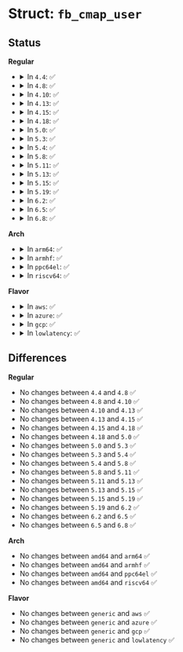 # Struct: <code>fb_cmap_user</code>

## Status
<b>Regular</b>
<ul>
<li>
<details>
<summary>In <code>4.4</code>: ✅</summary>

```c
struct fb_cmap_user {
    __u32 start;
    __u32 len;
    __u16 *red;
    __u16 *green;
    __u16 *blue;
    __u16 *transp;
};
```
</details>
</li>
<li>
<details>
<summary>In <code>4.8</code>: ✅</summary>

```c
struct fb_cmap_user {
    __u32 start;
    __u32 len;
    __u16 *red;
    __u16 *green;
    __u16 *blue;
    __u16 *transp;
};
```
</details>
</li>
<li>
<details>
<summary>In <code>4.10</code>: ✅</summary>

```c
struct fb_cmap_user {
    __u32 start;
    __u32 len;
    __u16 *red;
    __u16 *green;
    __u16 *blue;
    __u16 *transp;
};
```
</details>
</li>
<li>
<details>
<summary>In <code>4.13</code>: ✅</summary>

```c
struct fb_cmap_user {
    __u32 start;
    __u32 len;
    __u16 *red;
    __u16 *green;
    __u16 *blue;
    __u16 *transp;
};
```
</details>
</li>
<li>
<details>
<summary>In <code>4.15</code>: ✅</summary>

```c
struct fb_cmap_user {
    __u32 start;
    __u32 len;
    __u16 *red;
    __u16 *green;
    __u16 *blue;
    __u16 *transp;
};
```
</details>
</li>
<li>
<details>
<summary>In <code>4.18</code>: ✅</summary>

```c
struct fb_cmap_user {
    __u32 start;
    __u32 len;
    __u16 *red;
    __u16 *green;
    __u16 *blue;
    __u16 *transp;
};
```
</details>
</li>
<li>
<details>
<summary>In <code>5.0</code>: ✅</summary>

```c
struct fb_cmap_user {
    __u32 start;
    __u32 len;
    __u16 *red;
    __u16 *green;
    __u16 *blue;
    __u16 *transp;
};
```
</details>
</li>
<li>
<details>
<summary>In <code>5.3</code>: ✅</summary>

```c
struct fb_cmap_user {
    __u32 start;
    __u32 len;
    __u16 *red;
    __u16 *green;
    __u16 *blue;
    __u16 *transp;
};
```
</details>
</li>
<li>
<details>
<summary>In <code>5.4</code>: ✅</summary>

```c
struct fb_cmap_user {
    __u32 start;
    __u32 len;
    __u16 *red;
    __u16 *green;
    __u16 *blue;
    __u16 *transp;
};
```
</details>
</li>
<li>
<details>
<summary>In <code>5.8</code>: ✅</summary>

```c
struct fb_cmap_user {
    __u32 start;
    __u32 len;
    __u16 *red;
    __u16 *green;
    __u16 *blue;
    __u16 *transp;
};
```
</details>
</li>
<li>
<details>
<summary>In <code>5.11</code>: ✅</summary>

```c
struct fb_cmap_user {
    __u32 start;
    __u32 len;
    __u16 *red;
    __u16 *green;
    __u16 *blue;
    __u16 *transp;
};
```
</details>
</li>
<li>
<details>
<summary>In <code>5.13</code>: ✅</summary>

```c
struct fb_cmap_user {
    __u32 start;
    __u32 len;
    __u16 *red;
    __u16 *green;
    __u16 *blue;
    __u16 *transp;
};
```
</details>
</li>
<li>
<details>
<summary>In <code>5.15</code>: ✅</summary>

```c
struct fb_cmap_user {
    __u32 start;
    __u32 len;
    __u16 *red;
    __u16 *green;
    __u16 *blue;
    __u16 *transp;
};
```
</details>
</li>
<li>
<details>
<summary>In <code>5.19</code>: ✅</summary>

```c
struct fb_cmap_user {
    __u32 start;
    __u32 len;
    __u16 *red;
    __u16 *green;
    __u16 *blue;
    __u16 *transp;
};
```
</details>
</li>
<li>
<details>
<summary>In <code>6.2</code>: ✅</summary>

```c
struct fb_cmap_user {
    __u32 start;
    __u32 len;
    __u16 *red;
    __u16 *green;
    __u16 *blue;
    __u16 *transp;
};
```
</details>
</li>
<li>
<details>
<summary>In <code>6.5</code>: ✅</summary>

```c
struct fb_cmap_user {
    __u32 start;
    __u32 len;
    __u16 *red;
    __u16 *green;
    __u16 *blue;
    __u16 *transp;
};
```
</details>
</li>
<li>
<details>
<summary>In <code>6.8</code>: ✅</summary>

```c
struct fb_cmap_user {
    __u32 start;
    __u32 len;
    __u16 *red;
    __u16 *green;
    __u16 *blue;
    __u16 *transp;
};
```
</details>
</li>
</ul>
<b>Arch</b>
<ul>
<li>
<details>
<summary>In <code>arm64</code>: ✅</summary>

```c
struct fb_cmap_user {
    __u32 start;
    __u32 len;
    __u16 *red;
    __u16 *green;
    __u16 *blue;
    __u16 *transp;
};
```
</details>
</li>
<li>
<details>
<summary>In <code>armhf</code>: ✅</summary>

```c
struct fb_cmap_user {
    __u32 start;
    __u32 len;
    __u16 *red;
    __u16 *green;
    __u16 *blue;
    __u16 *transp;
};
```
</details>
</li>
<li>
<details>
<summary>In <code>ppc64el</code>: ✅</summary>

```c
struct fb_cmap_user {
    __u32 start;
    __u32 len;
    __u16 *red;
    __u16 *green;
    __u16 *blue;
    __u16 *transp;
};
```
</details>
</li>
<li>
<details>
<summary>In <code>riscv64</code>: ✅</summary>

```c
struct fb_cmap_user {
    __u32 start;
    __u32 len;
    __u16 *red;
    __u16 *green;
    __u16 *blue;
    __u16 *transp;
};
```
</details>
</li>
</ul>
<b>Flavor</b>
<ul>
<li>
<details>
<summary>In <code>aws</code>: ✅</summary>

```c
struct fb_cmap_user {
    __u32 start;
    __u32 len;
    __u16 *red;
    __u16 *green;
    __u16 *blue;
    __u16 *transp;
};
```
</details>
</li>
<li>
<details>
<summary>In <code>azure</code>: ✅</summary>

```c
struct fb_cmap_user {
    __u32 start;
    __u32 len;
    __u16 *red;
    __u16 *green;
    __u16 *blue;
    __u16 *transp;
};
```
</details>
</li>
<li>
<details>
<summary>In <code>gcp</code>: ✅</summary>

```c
struct fb_cmap_user {
    __u32 start;
    __u32 len;
    __u16 *red;
    __u16 *green;
    __u16 *blue;
    __u16 *transp;
};
```
</details>
</li>
<li>
<details>
<summary>In <code>lowlatency</code>: ✅</summary>

```c
struct fb_cmap_user {
    __u32 start;
    __u32 len;
    __u16 *red;
    __u16 *green;
    __u16 *blue;
    __u16 *transp;
};
```
</details>
</li>
</ul>

## Differences
<b>Regular</b>
<ul>
<li>
No changes between <code>4.4</code> and <code>4.8</code> ✅
</li>
<li>
No changes between <code>4.8</code> and <code>4.10</code> ✅
</li>
<li>
No changes between <code>4.10</code> and <code>4.13</code> ✅
</li>
<li>
No changes between <code>4.13</code> and <code>4.15</code> ✅
</li>
<li>
No changes between <code>4.15</code> and <code>4.18</code> ✅
</li>
<li>
No changes between <code>4.18</code> and <code>5.0</code> ✅
</li>
<li>
No changes between <code>5.0</code> and <code>5.3</code> ✅
</li>
<li>
No changes between <code>5.3</code> and <code>5.4</code> ✅
</li>
<li>
No changes between <code>5.4</code> and <code>5.8</code> ✅
</li>
<li>
No changes between <code>5.8</code> and <code>5.11</code> ✅
</li>
<li>
No changes between <code>5.11</code> and <code>5.13</code> ✅
</li>
<li>
No changes between <code>5.13</code> and <code>5.15</code> ✅
</li>
<li>
No changes between <code>5.15</code> and <code>5.19</code> ✅
</li>
<li>
No changes between <code>5.19</code> and <code>6.2</code> ✅
</li>
<li>
No changes between <code>6.2</code> and <code>6.5</code> ✅
</li>
<li>
No changes between <code>6.5</code> and <code>6.8</code> ✅
</li>
</ul>
<b>Arch</b>
<ul>
<li>
No changes between <code>amd64</code> and <code>arm64</code> ✅
</li>
<li>
No changes between <code>amd64</code> and <code>armhf</code> ✅
</li>
<li>
No changes between <code>amd64</code> and <code>ppc64el</code> ✅
</li>
<li>
No changes between <code>amd64</code> and <code>riscv64</code> ✅
</li>
</ul>
<b>Flavor</b>
<ul>
<li>
No changes between <code>generic</code> and <code>aws</code> ✅
</li>
<li>
No changes between <code>generic</code> and <code>azure</code> ✅
</li>
<li>
No changes between <code>generic</code> and <code>gcp</code> ✅
</li>
<li>
No changes between <code>generic</code> and <code>lowlatency</code> ✅
</li>
</ul>
